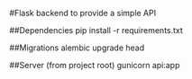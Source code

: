 #Flask backend to provide a simple API

##Dependencies
    pip install -r requirements.txt

##Migrations
    alembic upgrade head

##Server (from project root)
    gunicorn api:app
